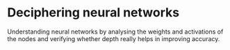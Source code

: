 # Deciphering neural networks
Understanding neural networks by analysing the weights and activations of the nodes and verifying whether depth really helps in
improving accuracy.
